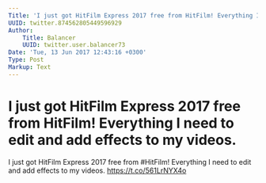 ```yaml
---
Title: 'I just got HitFilm Express 2017 free from HitFilm! Everything I need to edit and add effects to my videos.'
UUID: twitter.874562805449596929
Author:
    Title: Balancer
    UUID: twitter.user.balancer73
Date: 'Tue, 13 Jun 2017 12:43:16 +0300'
Type: Post
Markup: Text
---
```


# I just got HitFilm Express 2017 free from HitFilm! Everything I need to edit and add effects to my videos.

I just got HitFilm Express 2017 free from #HitFilm!
Everything I need to edit and add effects to my videos.
https://t.co/561LrNYX4o